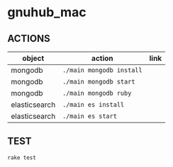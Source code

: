 gnuhub_mac
=================

ACTIONS
---------------

| object     | action                     | link |
| ---------- | -------------------------- | ---- |
| mongodb    | `./main mongodb install`   |      |
| mongodb    | `./main mongodb start`     |      |
| mongodb    | `./main mongodb ruby`      |      |
| elasticsearch    | `./main es install`      |      |
| elasticsearch    | `./main es start`      |      |

TEST
---------------

```
rake test
```